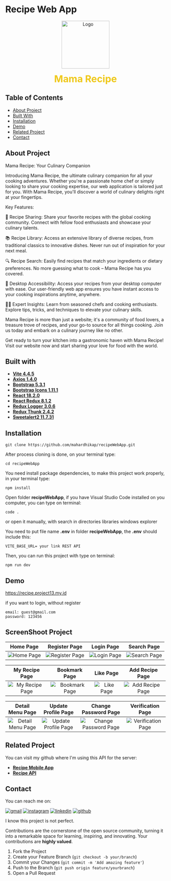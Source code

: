 
# Recipe Web App
<div align="center">
<a href="https://github.com/mahardhikap/RecipeMobileApp">
    <img src="https://i.ibb.co/ZcsX3g3/fix.png" alt="Logo" width="150" height="150">
</a>
<p style="text-align: center;">
    <span style="font-weight: bold; font-size: 30px; color: #EFC81A;">Mama Recipe</span>
</p>
</div>

## Table of Contents

* [About Project](#about-project)
* [Built With](#built-with)
* [Installation](#installation)
* [Demo](#demo)
* [Related Project](#related-project)
* [Contact](#contact)

## About Project
Mama Recipe: Your Culinary Companion

Introducing Mama Recipe, the ultimate culinary companion for all your cooking adventures. Whether you're a passionate home chef or simply looking to share your cooking expertise, our web application is tailored just for you. With Mama Recipe, you'll discover a world of culinary delights right at your fingertips.

Key Features:

🍳 Recipe Sharing: Share your favorite recipes with the global cooking community. Connect with fellow food enthusiasts and showcase your culinary talents.

📚 Recipe Library: Access an extensive library of diverse recipes, from traditional classics to innovative dishes. Never run out of inspiration for your next meal.

🔍 Recipe Search: Easily find recipes that match your ingredients or dietary preferences. No more guessing what to cook – Mama Recipe has you covered.

📲 Desktop Accessibility: Access your recipes from your desktop computer with ease. Our user-friendly web app ensures you have instant access to your cooking inspirations anytime, anywhere.

👩‍🍳 Expert Insights: Learn from seasoned chefs and cooking enthusiasts. Explore tips, tricks, and techniques to elevate your culinary skills.

Mama Recipe is more than just a website; it's a community of food lovers, a treasure trove of recipes, and your go-to source for all things cooking. Join us today and embark on a culinary journey like no other.

Get ready to turn your kitchen into a gastronomic haven with Mama Recipe! Visit our website now and start sharing your love for food with the world.

## Built with
    
- [**Vite 4.4.5**](https://vitejs.dev/guide/)
- [**Axios 1.4.0**](https://axios-http.com/docs/intro)
- [**Bootstrap 5.3.1**](https://getbootstrap.com/)
- [**Bootstrap Icons 1.11.1**](https://icons.getbootstrap.com/)
- [**React 18.2.0**](https://react.dev/learn/start-a-new-react-project)
- [**React Redux 8.1.2**](https://react-redux.js.org/introduction/getting-started)
- [**Redux Logger 3.0.6**](https://www.npmjs.com/package/redux-logger)
- [**Redux Thunk 2.4.2**](https://www.npmjs.com/package/redux-thunk)
- [**Sweetalert2 11.7.31**](https://sweetalert2.github.io/)

## Installation


```
git clone https://github.com/mahardhikap/recipeWebApp.git
```
After process cloning is done, on your terminal type:

```
cd recipeWebApp
```

You need install package dependencies, to make this project work properly, in your terminal type:
```
npm install
```
Open folder **recipeWebApp**, if you have Visual Studio Code installed on you computer, you can type on terminal:
```
code .
```
or open it manually, with search in directories libraries windows explorer

You need to put file name **.env** in folder **recipeWebApp**, the **.env** should include this:
```
VITE_BASE_URL= your link REST API
```

Then, you can run this project with type on terminal:
```
npm run dev
```

## Demo
https://recipe.project13.my.id

if you want to login, without register
```
email: guest@gmail.com
password: 123456
```

## ScreenShoot Project
| Home Page | Register Page | Login Page | Search Page |
| :---: | :---: | :---: | :---: |
|![Home Page](https://i.ibb.co/LZFWLNV/homepage.png)|![Register Page](https://i.ibb.co/J7K27vD/register.png)|![Login Page](https://i.ibb.co/8jqYxYk/login.png)|![Search Page](https://i.ibb.co/7yydkWn/search.png)|

| My Recipe Page | Bookmark Page | Like Page | Add Recipe Page |
| :---: | :---: | :---: | :---: |
|![My Recipe Page](https://i.ibb.co/6mfgVRK/myrecipe.png)|![Bookmark Page](https://i.ibb.co/C9WXsbn/mybookmark.png)|![Like Page](https://i.ibb.co/rFzBLbS/mylike.png)|![Add Recipe Page](https://i.ibb.co/z7LfxS2/addmenu.png)|

| Detail Menu Page | Update Profile Page | Change Password Page | Verification Page |
| :---: | :---: | :---: | :---: |
|![Detail Menu Page](https://i.ibb.co/cJrRmD4/detailmenu.png)|![Update Profile Page](https://i.ibb.co/MRPjVXM/editprofile.png)|![Change Password Page](https://i.ibb.co/MpXMbjT/changepasswordprofile.png)|![Verification Page](https://i.ibb.co/8DWdNRH/verifaccount.png)|

## Related Project
You can visit my github where I'm using this API for the server:
- **[Recipe Mobile App](https://github.com/mahardhikap/RecipeMobileApp)**
- **[Recipe API](https://github.com/mahardhikap/recipeApiV2)**

##  Contact
You can reach me on:

[![gmail](https://img.shields.io/badge/Gmail-D14836?style=for-the-badge&logo=gmail&logoColor=white)](mailto:putrad578@gmail.com)
[![instagram](https://img.shields.io/badge/Instagram-E4405F?style=for-the-badge&logo=instagram&logoColor=white)](https://instagram.com/mahardhika300617)
[![linkedin](https://img.shields.io/badge/linkedin-0A66C2?style=for-the-badge&logo=linkedin&logoColor=white)](https://www.linkedin.com/in/mahardhikapratama)
[![github](https://img.shields.io/badge/Github-232b2b?style=for-the-badge&logo=github&logoColor=white)](https://www.github.com/mahardhikap)

I know this project is not perfect.

Contributions are the cornerstone of the open source community, turning it into a remarkable space for learning, inspiring, and innovating. Your contributions are **highly valued**.

1. Fork the Project
2. Create your Feature Branch (`git checkout -b your/branch`)
3. Commit your Changes (`git commit -m 'Add amazing feature'`)
4. Push to the Branch (`git push origin feature/yourbranch`)
5. Open a Pull Request